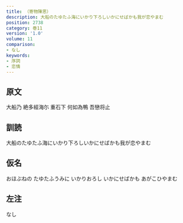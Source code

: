 ```yaml
---
title: （寄物陳思）
description: 大船のたゆたふ海にいかり下ろしいかにせばかも我が恋やまむ
position: 2738
category: 巻11
version: '1.0'
volume: 11
comparison:
- なし
keywords:
- 序詞
- 恋情
---
```


## 原文

大船乃 絶多經海尓 重石下 何如為鴨 吾戀将止

## 訓読

大船のたゆたふ海にいかり下ろしいかにせばかも我が恋やまむ

## 仮名

おほぶねの たゆたふうみに いかりおろし いかにせばかも あがこひやまむ

## 左注

なし
